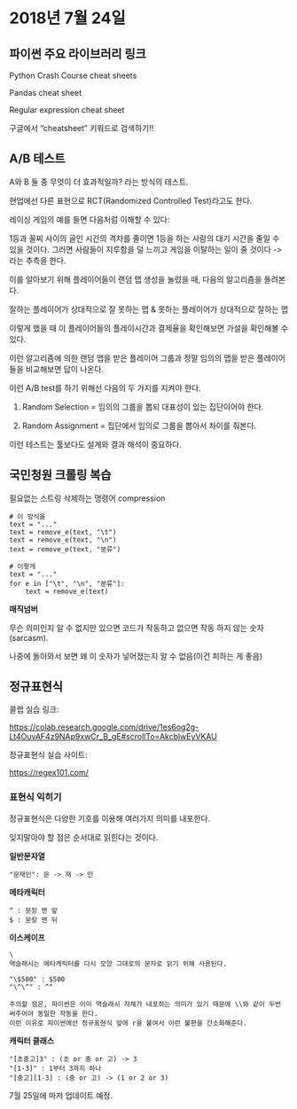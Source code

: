 # 2018년 7월 24일

## 파이썬 주요 라이브러리 링크

Python Crash Course cheat sheets

Pandas cheat sheet

Regular expression cheat sheet

구글에서 “cheatsheet” 키워드로 검색하기!!



## A/B 테스트

A와 B 둘 중 무엇이 더 효과적일까? 라는 방식의 테스트.

현업에선 다른 표현으로 RCT(Randomized Controlled Test)라고도 한다.



레이싱 게임의 예를 들면 다음처럼 이해할 수 있다:

1등과 꼴찌 사이의 골인 시간의 격차를 줄이면 1등을 하는 사람의 대기 시간을 줄일 수 있을 것이다. 그러면 사람들이 지루함을 덜 느끼고 게임을 이탈하는 일이 줄 것이다 -> 라는 추측을 한다. 

이를 알아보기 위해 플레이어들이 랜덤 맵 생성을 눌렀을 때, 다음의 알고리즘을 돌려본다.

잘하는 플레이어가 상대적으로 잘 못하는 맵 & 못하는 플레이어가 상대적으로 잘하는 맵

이렇게 했을 때 이 플레이어들의 플레이시간과 결제율을 확인해보면 가설을 확인해볼 수 있다. 



이런 알고리즘에 의한 랜덤 맵을 받은 플레이어 그룹과 정말 임의의 맵을 받은 플레이어들을 비교해보면 답이 나온다. 



이런 A/B test를 하기 위해선 다음의 두 가지를 지켜야 한다. 

1) Random Selection = 임의의 그룹을 뽑되 대표성이 있는 집단이어야 한다. 

2) Random Assignment = 집단에서 임의로 그룹을 뽑아서 차이를 줘본다. 



이런 테스트는 툴보다도 설계와 결과 해석이 중요하다.



## 국민청원 크롤링 복습

필요없는 스트링 삭제하는 명령어 compression

~~~
# 이 방식을
text = "..."
text = remove_e(text, "\t")
text = remove_e(text, "\n")
text = remove_e(text, "분류")

# 이렇게
text = "..."
for e in ["\t", "\n", "분류"]:
	text = remove_e(text)
~~~



**매직넘버**

무슨 의미인지 알 수 없지만 있으면 코드가 작동하고 없으면 작동 하지 않는 숫자(sarcasm).

나중에 돌아와서 보면 왜 이 숫자가 넣어졌는지 알 수 없음(이건 피하는 게 좋음)



## 정규표현식

콜랩 실습 링크:

https://colab.research.google.com/drive/1es6og2g-Lt4OuvAF4z9NAp9xwCr_B_gE#scrollTo=AkcblwEyVKAU



정규표현식 실습 사이트:

https://regex101.com/



### 표현식 익히기

정규표현식은 다양한 기호를 이용해 여러가지 의미를 내포한다. 

잊지말아야 할 점은 순서대로 읽힌다는 것이다. 



**일반문자열**

~~~
"문재인": 문 -> 재 -> 인
~~~



**메타캐릭터**

~~~
^ : 문장 맨 앞
$ : 문장 맨 뒤
~~~



**이스케이프**

~~~
\
역슬래시는 메타캐릭터를 다시 모양 그대로의 문자로 읽기 위해 사용된다. 

"\$500" : $500
"\^\^" : ^^

주의할 점은, 파이썬은 이미 역슬래시 자체가 내포하는 의미가 있기 때문에 \\와 같이 두번 써주어야 동일한 작동을 한다. 
이런 이유로 파이썬에선 정규표현식 앞에 r을 붙여서 이런 불편을 간소화해준다. 
~~~



**캐릭터 클래스**

~~~
"[초중고]3" : (초 or 중 or 고) -> 3
"[1-3]" : 1부터 3까지 하나
"[중고][1-3] : (중 or 고) -> (1 or 2 or 3)
~~~



7월 25일에 마저 업데이트 예정.
